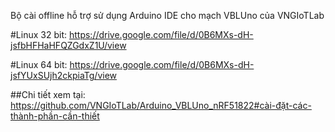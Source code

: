 Bộ cài offline hỗ trợ sử dụng Arduino IDE cho mạch VBLUno của VNGIoTLab

#Linux 32 bit: 
https://drive.google.com/file/d/0B6MXs-dH-jsfbHFHaHFQZGdxZ1U/view

#Linux 64 bit: 
https://drive.google.com/file/d/0B6MXs-dH-jsfYUxSUjh2ckpiaTg/view

##Chi tiết xem tại: 
https://github.com/VNGIoTLab/Arduino_VBLUno_nRF51822#cài-đặt-các-thành-phần-cần-thiết
